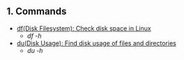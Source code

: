 ## 1. Commands
* [df(Disk Filesystem): Check disk space in Linux](https://www.tecmint.com/how-to-check-disk-space-in-linux/)
   * *df -h*
* [du(Disk Usage): Find disk usage of files and directories](https://www.tecmint.com/check-linux-disk-usage-of-files-and-directories/)
   * _du -h_
